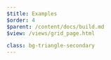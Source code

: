 ```yaml
---
$title: Examples
$order: 4
$parent: /content/docs/build.md
$view: /views/grid_page.html

class: bg-triangle-secondary
---
```

